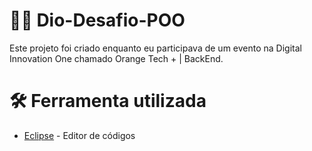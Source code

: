 # 👨‍💻 Dio-Desafio-POO
Este projeto foi criado enquanto eu participava de um evento na Digital Innovation One chamado Orange Tech + | BackEnd.

# 🛠 Ferramenta utilizada
- [Eclipse](https://eclipseide.org/) - Editor de códigos
